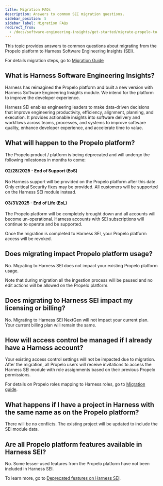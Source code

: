 ```yaml
---
title: Migration FAQs
description: Answers to common SEI migration questions.
sidebar_position: 5
sidebar_label: Migration FAQs
redirect_from:
  - /docs/software-engineering-insights/get-started/migrate-propelo-to-harness/migration-faqs
---
```


This topic provides answers to common questions about migrating from the Propelo platform to Harness Software Engineering Insights (SEI).

For details migration steps, go to [Migration Guide](/docs/software-engineering-insights/propelo-sei/get-started/migrate-propelo-to-harness/migrate-propelo-to-harness-sei)

## What is Harness Software Engineering Insights?

Harness has reimagined the Propelo platform and built a new version with Harness Software Engineering Insights module. We intend for the platform to improve the developer experience.

Harness SEI enables engineering leaders to make data-driven decisions that improve engineering productivity, efficiency, alignment, planning, and execution. It provides actionable insights into software delivery and workflows across teams, processes, and systems to improve software quality, enhance developer experience, and accelerate time to value.

## What will happen to the Propelo platform?

The Propelo product / platform is being deprecated and will undergo the following milestones in months to come:

#### 02/28/2025 - End of Support (EoS)

No Harness support will be provided on the Propelo platform after this date. Only critical Security fixes may be provided. All customers will be supported on the Harness SEI module instead.

#### 03/31/2025 - End of Life (EoL)

The Propelo platform will be completely brought down and all accounts will become un-operational. Harness accounts with SEI subscriptions will continue to operate and be supported.

Once the migration is completed to Harness SEI, your Propelo platform access will be revoked.

## Does migrating impact Propelo platform usage?

No. Migrating to Harness SEI does not impact your existing Propelo platform usage.

Note that during migration all the ingestion process will be paused and no edit actions will be allowed on the Propelo platform.

## Does migrating to Harness SEI impact my licensing or billing?

No. Migrating to Harness SEI NextGen will not impact your current plan. Your current billing plan will remain the same.

## How will access control be managed if I already have a Harness account?

Your existing access control settings will not be impacted due to migration. After the migration, all Propelo users will receive invitations to access the Harness SEI module with role assignments based on their previous Propelo permissions.

For details on Propelo roles mapping to Harness roles, go to [Migration guide](/docs/software-engineering-insights/propelo-sei/get-started/migrate-propelo-to-harness/migrate-propelo-to-harness-sei#improved-rbac-capabilities).

## What happens if I have a project in Harness with the same name as on the Propelo platform?

There will be no conflicts. The existing project will be updated to include the SEI module data.

## Are all Propelo platform features available in Harness SEI?

No. Some lesser-used features from the Propelo platform have not been included in Harness SEI. 

To learn more, go to [Deprecated features on Harness SEI](/docs/software-engineering-insights/propelo-sei/get-started/migrate-propelo-to-harness/migrate-propelo-to-harness-sei#deprecated-features).